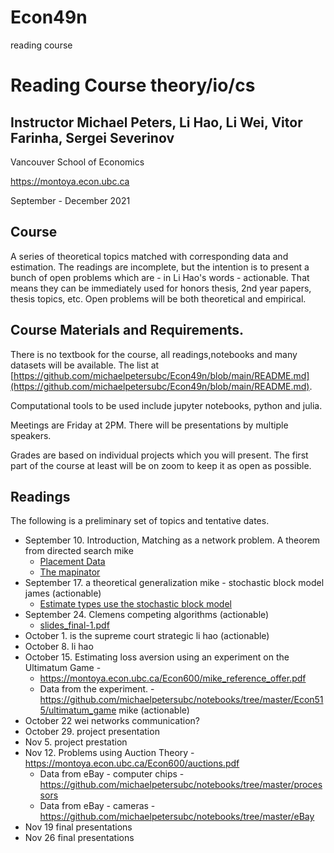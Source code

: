 # Econ49n
reading course
# Reading Course theory/io/cs
## Instructor Michael Peters, Li Hao, Li Wei, Vitor Farinha, Sergei Severinov
Vancouver School of Economics

https://montoya.econ.ubc.ca

September - December 2021

## Course 

A series of theoretical topics matched with corresponding data and estimation.  The readings are incomplete, but the intention is to present a bunch of open problems which are - in Li Hao's words - actionable.  That means they can be immediately used for honors thesis, 2nd year papers, thesis topics, etc.  Open problems will be both theoretical and empirical.
## Course Materials and Requirements.

There is no textbook for the course, all readings,notebooks and many datasets will be available.  The list at [https://github.com/michaelpetersubc/Econ49n/blob/main/README.md](https://github.com/michaelpetersubc/Econ49n/blob/main/README.md).

Computational tools to be used include jupyter notebooks, python and julia.

Meetings are Friday at 2PM.  There will be presentations by multiple speakers.

Grades are based on individual projects which you will present.  The first part of the course at least will be on zoom to keep it as open as possible.


## Readings
The following is a preliminary set of topics and tentative dates. 

* September 10. Introduction, Matching as a network problem. A theorem from directed search mike
  * [Placement Data](https://support.econjobmarket.org/api/mapinator)
  * [The mapinator](https://sage.microeconomics.ca)
* September 17. a theoretical generalization mike  - stochastic block model james (actionable) 
  * [Estimate types use the stochastic block model](https://github.com/michaelpetersubc/smb_project/blob/main/write_up/assignment.pdf)
* September 24. Clemens competing algorithms (actionable) 
  * [slides_final-1.pdf](clemens/slides_final-1.pdf)
* October 1. is the supreme court strategic li hao (actionable)
* October 8. li hao
* October 15. Estimating loss aversion using an experiment on the Ultimatum Game - 
  * https://montoya.econ.ubc.ca/Econ600/mike_reference_offer.pdf
  * Data from the experiment. - https://github.com/michaelpetersubc/notebooks/tree/master/Econ515/ultimatum_game mike (actionable)
* October 22 wei networks communication?
* October 29. project presentation
* Nov 5. project prestation
* Nov 12. Problems using Auction Theory - https://montoya.econ.ubc.ca/Econ600/auctions.pdf
  * Data from eBay - computer chips - https://github.com/michaelpetersubc/notebooks/tree/master/processors
  * Data from eBay - cameras - https://github.com/michaelpetersubc/notebooks/tree/master/eBay
* Nov 19 final presentations
* Nov 26 final presentations
